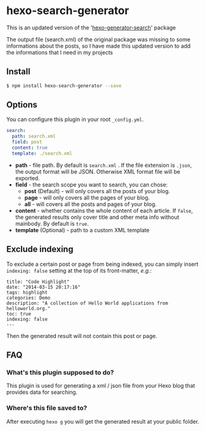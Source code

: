 # hexo-search-generator
This is an updated version of the '[hexo-generator-search](https://github.com/wzpan/hexo-generator-search)' package

The output file (search.xml) of the original package was missing to some informations about the posts, so I have made this updated version to add the informations that I need in my projects

## Install

``` bash
$ npm install hexo-search-generator --save
```

## Options

You can configure this plugin in your root `_config.yml`.

``` yaml
search:
  path: search.xml
  field: post
  content: true
  template: ./search.xml
```

- **path** - file path. By default is `search.xml` . If the file extension is `.json`, the output format will be JSON. Otherwise XML format file will be exported.
- **field** - the search scope you want to search, you can chose:
  * **post** (Default) - will only covers all the posts of your blog.
  * **page** - will only covers all the pages of your blog.
  * **all** - will covers all the posts and pages of your blog.
- **content** - whether contains the whole content of each article. If `false`, the generated results only cover title and other meta info without mainbody. By default is `true`.
- **template** (Optional) - path to a custom XML template

## Exclude indexing

To exclude a certain post or page from being indexed, you can simply insert `indexing: false` setting at the top of its front-matter, *e.g.*:

```
title: "Code Highlight"
date: "2014-03-15 20:17:16"
tags: highlight
categories: Demo
description: "A collection of Hello World applications from helloworld.org."
toc: true
indexing: false
---
```

Then the generated result will not contain this post or page.

## FAQ

### What's this plugin supposed to do? 

This plugin is used for generating a xml / json file from your Hexo blog that provides data for searching.

### Where's this file saved to?

After executing `hexo g` you will get the generated result at your public folder.